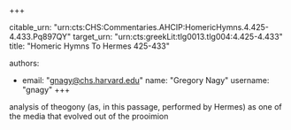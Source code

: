 +++


citable_urn: "urn:cts:CHS:Commentaries.AHCIP:HomericHymns.4.425-4.433.Pq897QY"
target_urn: "urn:cts:greekLit:tlg0013.tlg004:4.425-4.433"
title: "Homeric Hymns To Hermes 425-433"

authors:
- email: "gnagy@chs.harvard.edu"
  name: "Gregory Nagy"
  username: "gnagy"
+++

<p>analysis of theogony (as, in this passage, performed by Hermes) as one of the media that evolved out of the prooimion</p>